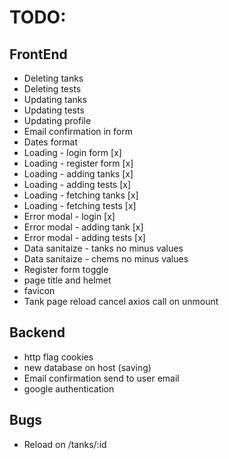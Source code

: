 # TODO:

## FrontEnd

- Deleting tanks
- Deleting tests
- Updating tanks
- Updating tests
- Updating profile
- Email confirmation in form
- Dates format
- Loading - login form [x]
- Loading - register form [x]
- Loading - adding tanks [x]
- Loading - adding tests [x]
- Loading - fetching tanks [x]
- Loading - fetching tests [x]
- Error modal - login [x]
- Error modal - adding tank [x]
- Error modal - adding tests [x]
- Data sanitaize - tanks no minus values
- Data sanitaize - chems no minus values
- Register form toggle
- page title and helmet
- favicon
- Tank page reload cancel axios call on unmount

## Backend

- http flag cookies
- new database on host (saving)
- Email confirmation send to user email
- google authentication

## Bugs

- Reload on /tanks/:id
